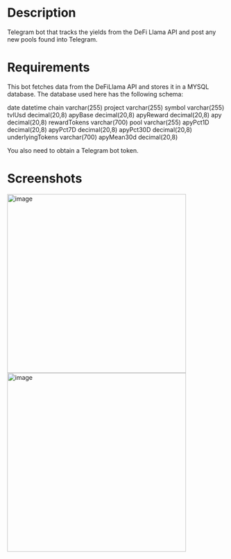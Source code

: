 # Description
Telegram bot that tracks the yields from the DeFi Llama API and post any new pools found into Telegram.

# Requirements
This bot fetches data from the DeFiLlama API and stores it in a MYSQL database. The database used here has the following schema:

date datetime
chain varchar(255)
project varchar(255)
symbol varchar(255)
tvlUsd decimal(20,8)
apyBase decimal(20,8)
apyReward decimal(20,8)
apy decimal(20,8)
rewardTokens varchar(700)
pool varchar(255)
apyPct1D decimal(20,8)
apyPct7D decimal(20,8)
apyPct30D decimal(20,8)
underlyingTokens varchar(700)
apyMean30d decimal(20,8)

You also need to obtain a Telegram bot token.


# Screenshots
<img width="412" alt="image" src="https://github.com/gcs1915/Lllama-Yields/assets/104216578/b82b7acb-cb15-49b2-a8a6-d34e771ccc7f">
<img width="412" alt="image" src="https://github.com/gcs1915/Lllama-Yields/assets/104216578/151ffa07-6313-464f-a02e-41557047ca54">

